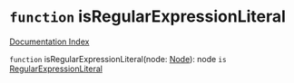 # `function` isRegularExpressionLiteral

[Documentation Index](../README.md)

`function` isRegularExpressionLiteral(node: [Node](../interface.Node/README.md)): node `is` [RegularExpressionLiteral](../interface.RegularExpressionLiteral/README.md)
